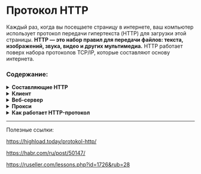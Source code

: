 # Протокол HTTP 
<p> Каждый раз, когда вы посещаете страницу в интернете, ваш компьютер использует протокол передачи гипертекста (HTTP) для загрузки этой страницы. <b>HTTP — это набор правил для передачи файлов: текста, изображений, звука, видео и других мультимедиа.</b> HTTP работает поверх набора протоколов TCP/IP, которые составляют основу интернета.</p>

### Содержание:
<details>
  <summary><b>Составляющие HTTP</b></summary>
  <p>В HTTP-протоколе есть две разные роли: сервер и клиент. Запрос всегда инициирует клиент, а сервер на него отвечает. Клиентом может быть как браузер, так и, к примеру, поисковый робот, который просматривает страницы в интернете и индексирует их согласно релевантности ключевого запроса. HTTP основан на тексте — сообщения между клиентом и сервером по сути представляют собой фрагменты текста, хотя в теле сообщения могут быть другие элементы: видео, фото, аудио и т.д.</p>

  <p>Каждый отдельный запрос отправляется на сервер, который обрабатывает его и предоставляет ответ. Между клиентом и сервером существует множество объектов, которые называются прокси-серверами. Они  обеспечивают различные уровни функциональности, безопасности и конфиденциальности в зависимости от ваших потребностей или политики компании.</p>
  <img src="assets/image1-12.png">

   <b>Итак, мы выяснили, что HTTP содержит три основных элемента:</b>
   <ul>
     <li>Клиент</li>
     <li>Сервер</li>
     <li>Прокси-сервер</li>
   </ul>
   Рассмотрим подробнее, что это такое и как они работают.
   <hr>
</details>

<details>
  <summary><b>Клиент</b></summary>
  <b>— это любой инструмент, который действует от имени пользователя.</b> В основном эту роль выполняет веб-браузер, но помимо браузера это быть программы, используемые инженерами или веб-разработчиками для отладки своих приложений. Клиент всегда инициирует запрос, это никогда не делает сервер.
  <hr>
</details>

<details>
  <summary><b>Веб-сервер</b></summary>
  <b>На другой стороне канала связи находится сервер, который обслуживает документ по запросу клиента.</b> Хотя для пользователя сервер выглядит как одна виртуальная машина, на самом деле это может быть набор серверов, разделяющих нагрузку. С другой стороны, несколько серверов могут быть расположены на одной и той же машине. При HTTP/1.1 и заголовке Host они могут даже использовать один и тот же IP-адрес.
  <hr>
</details>

<details>
  <summary><b>Прокси</b></summary>
  <b>— это серверы, компьютеры или другие машины уровня приложений, которые находятся между клиентским устройством и непосредственно сервером.</b> Они ретранслируют HTTP-запросы и ответы. Обычно для каждого взаимодействия клиент-сервер используется один или несколько прокси.
</details>

<details>
  <summary><b>Как работает HTTP-протокол</b></summary>
  <b>Шаг первый:</b> направляем URL в браузер.

  <b>Шаг второй:</b> браузер ищет нужный IP-адрес.

  <b>Шаг третий:</b> браузер посылает HTTP-запрос.

  <b>Шаг четвертый:</b> сервер отправляет HTTP-ответ.
</details>
<hr>
<p>Полезные ссылки:</p>

https://highload.today/protokol-http/

https://habr.com/ru/post/50147/

https://ruseller.com/lessons.php?id=1726&rub=28
